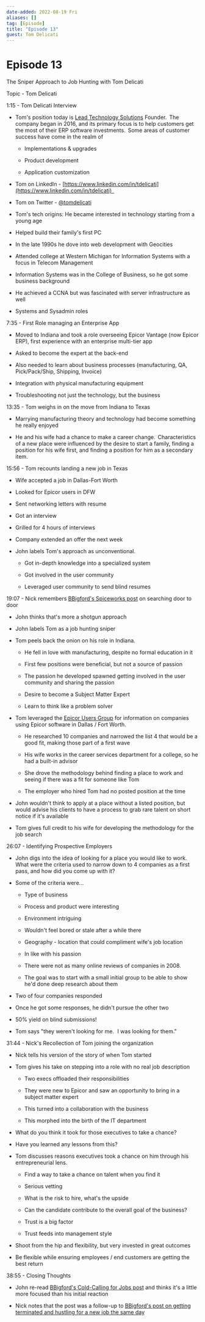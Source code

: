 ```yaml
---
date-added: 2022-08-19 Fri
aliases: []
tag: [Episode]
title: "Episode 13"
guest: Tom Delicati
---
```


# Episode 13

The Sniper Approach to Job Hunting with Tom Delicati 

Topic - Tom Delicati 

1:15 - Tom Delicati Interview 

-   Tom's position today is [Lead Technology Solutions](https://www.leadtechsolutions.com/) Founder.  The company began in 2016, and its primary focus is to help customers get the most of their ERP software investments.  Some areas of customer success have come in the realm of  
    
    -   Implementations & upgrades 
        
    -   Product development 
        
    -   Application customization 
        

-   Tom on LinkedIn - [https://www.linkedin.com/in/tdelicati](https://www.linkedin.com/in/tdelicati)  
    
-   Tom on Twitter - [@tomdelicati](https://twitter.com/tomdelicati) 
    

-   Tom's tech origins: He became interested in technology starting from a young age 
    
-   Helped build their family's first PC 
    
-   In the late 1990s he dove into web development with Geocities 
    
-   Attended college at Western Michigan for Information Systems with a focus in Telecom Management 
    
-   Information Systems was in the College of Business, so he got some business background 
    
-   He achieved a CCNA but was fascinated with server infrastructure as well 
    
-   Systems and Sysadmin roles 
    

7:35 - First Role managing an Enterprise App 

-   Moved to Indiana and took a role overseeing Epicor Vantage (now Epicor ERP), first experience with an enterprise multi-tier app 
    
-   Asked to become the expert at the back-end  
    
-   Also needed to learn about business processes (manufacturing, QA, Pick/Pack/Ship, Shipping, Invoice) 
    
-   Integration with physical manufacturing equipment 
    
-   Troubleshooting not just the technology, but the business 
    

13:35 - Tom weighs in on the move from Indiana to Texas 

-   Marrying manufacturing theory and technology had become something he really enjoyed 
    
-   He and his wife had a chance to make a career change.  Characteristics of a new place were influenced by the desire to start a family, finding a position for his wife first, and finding a position for him as a secondary item. 
    

15:56 - Tom recounts landing a new job in Texas 

-   Wife accepted a job in Dallas-Fort Worth 
    
-   Looked for Epicor users in DFW 
    
-   Sent networking letters with resume 
    
-   Got an interview 
    
-   Grilled for 4 hours of interviews 
    
-   Company extended an offer the next week 
    

-   John labels Tom's approach as unconventional. 
    
    -   Got in-depth knowledge into a specialized system 
        
    -   Got involved in the user community 
        
    -   Leveraged user community to send blind resumes 
        

19:07 - Nick remembers [BBigford's Spiceworks post](https://community.spiceworks.com/topic/1952694-cold-calling-for-jobs-empower-yourself) on searching door to door 

-   John thinks that's more a shotgun approach 
    
-   John labels Tom as a job hunting sniper 
    
-   Tom peels back the onion on his role in Indiana. 
    
    -   He fell in love with manufacturing, despite no formal education in it 
        
    -   First few positions were beneficial, but not a source of passion 
        
    -   The passion he developed spawned getting involved in the user community and sharing the passion 
        
    -   Desire to become a Subject Matter Expert 
        
    -   Learn to think like a problem solver 
        
-   Tom leveraged the [Epicor Users Group](https://www.epicorusers.org/) for information on companies using Epicor software in Dallas / Fort Worth. 
    
    -   He researched 10 companies and narrowed the list 4 that would be a good fit, making those part of a first wave 
        
    -   His wife works in the career services department for a college, so he had a built-in advisor 
        
    -   She drove the methodology behind finding a place to work and seeing if there was a fit for someone like Tom 
        
    -   The employer who hired Tom had no posted position at the time 
        
-   John wouldn't think to apply at a place without a listed position, but would advise his clients to have a process to grab rare talent on short notice if it's available 
    
-   Tom gives full credit to his wife for developing the methodology for the job search 
    

26:07 - Identifying Prospective Employers 

-   John digs into the idea of looking for a place you would like to work.  What were the criteria used to narrow down to 4 companies as a first pass, and how did you come up with it? 
    
-   Some of the criteria were… 
    
    -   Type of business 
        
    -   Process and product were interesting 
        
    -   Environment intriguing 
        
    -   Wouldn't feel bored or stale after a while there 
        
    -   Geography - location that could compliment wife's job location 
        
    -   In like with his passion 
        
    -   There were not as many online reviews of companies in 2008. 
        
    -   The goal was to start with a small initial group to be able to show he'd done deep research about them 
        
-   Two of four companies responded 
    
-   Once he got some responses, he didn't pursue the other two 
    
-   50% yield on blind submissions! 
    
-   Tom says "they weren't looking for me.   I was looking for them." 
    

31:44 - Nick's Recollection of Tom joining the organization 

-   Nick tells his version of the story of when Tom started 
    
-   Tom gives his take on stepping into a role with no real job description 
    
    -   Two execs offloaded their responsibilities 
        
    -   They were new to Epicor and saw an opportunity to bring in a subject matter expert 
        
    -   This turned into a collaboration with the business 
        
    -   This morphed into the birth of the IT department 
        
-   What do you think it took for those executives to take a chance? 
    
-   Have you learned any lessons from this? 
    
-   Tom discusses reasons executives took a chance on him through his entrepreneurial lens. 
    
    -   Find a way to take a chance on talent when you find it 
        
    -   Serious vetting 
        
    -   What is the risk to hire, what's the upside 
        
    -   Can the candidate contribute to the overall goal of the business? 
        
    -   Trust is a big factor 
        
    -   Trust feeds into management style 
        
-   Shoot from the hip and flexibility, but very invested in great outcomes 
    
-   Be flexible while ensuring employees / end customers are getting the best return 
    

38:55 - Closing Thoughts 

-   John re-read [BBigford's Cold-Calling for Jobs post](https://community.spiceworks.com/topic/1952694-cold-calling-for-jobs-empower-yourself) and thinks it's a little more focused than his initial reaction 
    
-   Nick notes that the post was a follow-up to [BBigford's post on getting terminated and hustling for a new job the same day](https://community.spiceworks.com/topic/1952671-out-of-the-ditch-and-up-the-mountain-i-go)